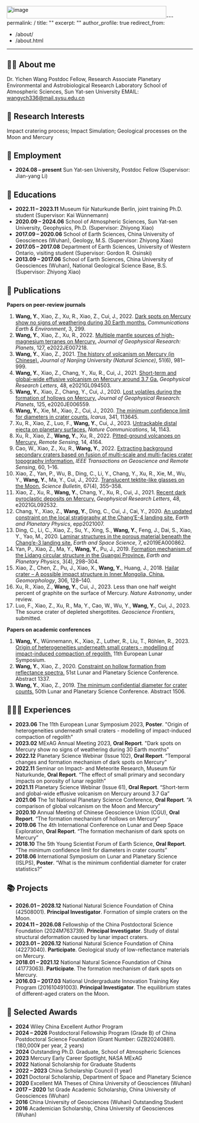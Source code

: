 <img width="432" height="34" alt="image" src="https://github.com/user-attachments/assets/6463bf15-593a-4327-bee4-cb78de4bc411" />---
permalink: /
title: ""
excerpt: ""
author_profile: true
redirect_from: 
  - /about/
  - /about.html
---
👨‍🎓 About me
------
Dr. Yichen Wang
Postdoc Fellow, Research Associate
Planetary Environmental and Astrobiological Research Laboratory
School of Atmospheric Sciences, Sun Yat-sen University
EMAIL: wangych336@mail.sysu.edu.cn

📖 Research Interests
------
Impact cratering process; Impact Simulation; Geological processes on the Moon and Mercury

📖 Employment
------
* **2024.08 – present**	Sun Yat-sen University, Postdoc Fellow (Supervisor: Jian-yang Li)

📖 Educations
------
* **2022.11 – 2023.11** Museum für Naturkunde Berlin, joint training Ph.D. student (Supervisor: Kai Wünnemann)
* **2020.09 – 2024.06** School of Atmospheric Sciences, Sun Yat-sen University, Geophysics, Ph.D. (Supervisor: Zhiyong Xiao)
* **2017.09 – 2020.06** School of Earth Sciences, China University of Geosciences (Wuhan), Geology, M.S. (Supervisor: Zhiyong Xiao)
* **2017.05 – 2017.08** Department of Earth Sciences, University of Western Ontario, visiting student (Supervisor: Gordon R. Osinski)
* **2013.09 – 2017.06** School of Earth Sciences, China University of Geosciences (Wuhan), National Geological Science Base, B.S. (Supervisor: Zhiyong Xiao)

📝 Publications
------
**Papers on peer-review journals**
1. **Wang, Y.**, Xiao, Z., Xu, R., Xiao, Z., Cui, J., 2022. [Dark spots on Mercury show no signs of weathering during 30 Earth months.](https://doi.org/10.1038/s43247-022-00634-z) _Communications Earth & Environment_, 3, 299.
2. **Wang, Y.**, Xiao, Z., Xu, R., 2022. [Multiple mantle sources of high-magnesium terranes on Mercury.](https://doi.org/10.1029/2022JE007218) _Journal of Geophysical Research: Planets_, 127, e2022JE007218.
3. **Wang, Y.**, Xiao, Z., 2021. [The history of volcanism on Mercury (in Chinese).](https://doi.org/10.13232/j.cnki.jnju/2021.06.007) _Journal of Nanjing University (Natural Science)_, 51(6), 981–999.
4. **Wang, Y.**, Xiao, Z., Chang, Y., Xu, R., Cui, J., 2021. [Short-term and global-wide effusive volcanism on Mercury around 3.7 Ga.](https://doi.org/10.1029/2021GL094593) _Geophysical Research Letters_, 48, e2021GL094503.
5. **Wang, Y.**, Xiao, Z., Chang, Y., Cui, J., 2020. [Lost volatiles during the formation of hollows on Mercury.](https://doi.org/10.1029/2020JE006559) _Journal of Geophysical Research: Planets_, 125, e2020JE006559.
6. **Wang, Y.**, Xie, M., Xiao, Z., Cui, J., 2020. [The minimum confidence limit for diameters in crater counts.](https://doi.org/10.1016/j.icarus.2020.113645) _Icarus_, 341, 113645.
7. Xu, R., Xiao, Z., Luo, F., **Wang, Y.**, Cui, J., 2023. [Untrackable distal ejecta on planetary surfaces.](https://doi.org/10.1038/s41467-023-36771-y) _Nature Communications_, 14, 1143.
8. Xu, R., Xiao, Z., **Wang, Y.**, Xu, R., 2022. [Pitted-ground volcanoes on Mercury.](https://doi.org/10.3390/rs14174164) _Remote Sensing_, 14, 4164.
9. Cao, W., Xiao, Z., Xu, R., **Wang, Y.**, 2022. [Extracting background secondary craters based on fusion of multi-scale and multi-facies crater topography information.](https://doi.org/10.1109/TGRS.2022.3195201) _IEEE Transactions on Geoscience and Remote Sensing_, 60, 1–16.
10. Xiao, Z., Yan, P., Wu, B., Ding, C., Li, Y., Chang, Y., Xu, R., Xie, M., Wu, Y., **Wang, Y.**, Ma, Y., Cui, J., 2022. [Translucent tektite-like glasses on the Moon.](https://doi.org/10.1016/j.scib.2021.11.004) _Science Bulletin_, 67(4), 355–358.
11. Xiao, Z., Xu, R., **Wang, Y.**, Chang, Y., Xu, R., Cui, J., 2021. [Recent dark pyroclastic deposits on Mercury.](https://doi.org/10.1029/2021GL092532) _Geophysical Research Letters_, 48, e2021GL092532.
12. Chang, Y., Xiao, Z., **Wang, Y.**, Ding, C., Cui, J., Cai, Y., 2020. [An updated constraint on the local stratigraphy at the Chang’E-4 landing site.](https://doi.org/10.26464/epp2021007) _Earth and Planetary Physics_, epp2021007.
13. Ding, C., Li, C., Xiao, Z., Su, Y., Xing, S., **Wang, Y.**, Feng, J., Dai, S., Xiao, Y., Yao, M., 2020. [Laminar structures in the porous material beneath the Chang’e-3 landing site.](https://doi.org/10.1029/2019EA000862) _Earth and Space Science_, 7, e2019EA000862.
14. Yan, P., Xiao, Z., Ma, Y., **Wang, Y.**, Pu, J., 2019. [Formation mechanism of the Lidang circular structure in the Guangxi Province.](https://doi.org/10.26464/epp2019031) _Earth and Planetary Physics_, 3(4), 298–304.
15. Xiao, Z., Chen, Z., Pu, J., Xiao, X., **Wang, Y.**, Huang, J., 2018. [Hailar crater – A possible impact structure in Inner Mongolia, China.](https://doi.org/10.1016/j.geomorph.2018.01.020) _Geomorphology_, 306, 128–140.
16. Xu, R., Xiao, Z., **Wang, Y.**, Cui, J., 2023. Less than one half weight percent of graphite on the surface of Mercury. _Nature Astronomy_, under review.
17. Luo, F., Xiao, Z., Xu, R., Ma, Y., Cao, W., Wu, Y., **Wang, Y.**, Cui, J., 2023. The source crater of depleted shergottites. _Geoscience Frontiers_, submitted.

**Papers on academic conferences**

1.  **Wang, Y.**, Wünnemann, K., Xiao, Z., Luther, R., Liu, T., Röhlen, R., 2023. [Origin of heterogeneities underneath small craters - modelling of impact-induced compaction of regolith.](https://hal.science/hal-04149138/document) 11th European Lunar Symposium.
2.  **Wang, Y.**, Xiao, Z., 2020. [Constraint on hollow formation from reflectance spectra.](https://www.hou.usra.edu/meetings/lpsc2020/pdf/1337.pdf) 51st Lunar and Planetary Science Conference. Abstract 1337.
3. **Wang, Y.**, Xiao, Z., 2019. [The minimum confidential diameter for crater counts.](https://www.hou.usra.edu/meetings/lpsc2019/pdf/1506.pdf) 50th Lunar and Planetary Science Conference. Abstract 1506.

🙋🏻‍♂️ Experiences
------
* **2023.06** The 11th European Lunar Symposium 2023, **Poster**. "Origin of heterogeneities underneath small craters - modelling of impact-induced compaction of regolith"
* **2023.02** MExAG Annual Meeting 2023, **Oral Report**. "Dark spots on Mercury show no signs of weathering during 30 Earth months"
* **2022.12** Planetary Science Webinar (Issue 102), **Oral Report**. “Temporal changes and formation mechanism of dark spots on Mercury”
* **2022.11** Seminar on Impact- and Meteorite Research, Museum für Naturkunde, **Oral Report**. “The effect of small primary and secondary impacts on porosity of lunar regolith”
* **2021.11** Planetary Science Webinar (Issue 61), **Oral Report**. “Short-term and global-wide effusive volcanism on Mercury around 3.7 Ga”
* **2021.06** The 1st National Planetary Science Conference, **Oral Report**. “A comparison of global volcanism on the Moon and Mercury”
* **2020.10** Annual Meeting of Chinese Geoscience Union (CGU), **Oral Report**. “The formation mechanism of hollows on Mercury”
* **2019.06** The 4th International Conference on Lunar and Deep Space Exploration, **Oral Report**. “The formation mechanism of dark spots on Mercury”
* **2018.10** The 5th Young Scientist Forum of Earth Science, **Oral Report**. “The minimum confidence limit for diameters in crater counts”
* **2018.06** International Symposium on Lunar and Planetary Science (ISLPS), **Poster**. “What is the minimum confidential diameter for crater statistics?”

📚 Projects
------
* **2026.01 – 2028.12**	National Natural Science Foundation of China (42508001). **Principal Investigator**. Formation of simple craters on the Moon.
* **2024.11 – 2026.08** Fellowship of the China Postdoctoral Science Foundation (2024M763739). **Principal Investigator**. Study of distal structural deformation caused by lunar impact craters.
* **2023.01 – 2026.12** National Natural Science Foundation of China (42273040). **Participate**. Geological study of low-reflectance materials on Mercury.
* **2018.01 – 2021.12** National Natural Science Foundation of China (41773063). **Participate**. The formation mechanism of dark spots on Mercury.
* **2016.03 – 2017.03** National Undergraduate Innovation Training Key Program (201610491003). **Principal Investigator**. The equilibrium states of different-aged craters on the Moon.

🥇 Selected Awards
------
* **2024**	Wiley China Excellent Author Program
* **2024 – 2026**	Postdoctoral Fellowship Program (Grade B) of China Postdoctoral Science Foundation (Grant Number: GZB20240881). (180,000¥ per year, 2 years)
* **2024**	Outstanding Ph.D. Graduate, School of Atmospheric Sciences
* **2023**	Mercury Early Career Spotlight, NASA MExAG
* **2022**	National Scholarship for Graduate Students
* **2022 – 2023**	China Scholarship Council (1 year)
* **2021**	Doctoral Scholarship, Department of Space and Planetary Science
* **2020**	Excellent MA Theses of China University of Geosciences (Wuhan)
* **2017 – 2020**	1st Grade Academic Scholarship, China University of Geosciences (Wuhan)
* **2016**	China University of Geosciences (Wuhan) Outstanding Student
* **2016**	Academician Scholarship, China University of Geosciences (Wuhan)


